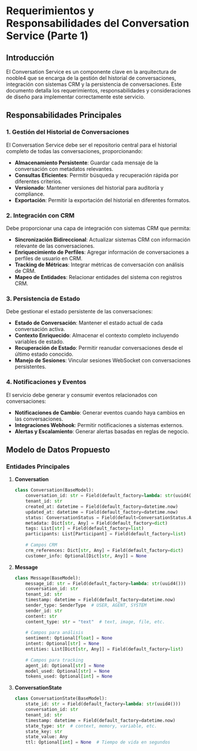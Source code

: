 # Requerimientos y Responsabilidades del Conversation Service (Parte 1)

## Introducción

El Conversation Service es un componente clave en la arquitectura de nooble4 que se encarga de la gestión del historial de conversaciones, integración con sistemas CRM y la persistencia de conversaciones. Este documento detalla los requerimientos, responsabilidades y consideraciones de diseño para implementar correctamente este servicio.

## Responsabilidades Principales

### 1. Gestión del Historial de Conversaciones

El Conversation Service debe ser el repositorio central para el historial completo de todas las conversaciones, proporcionando:

- **Almacenamiento Persistente**: Guardar cada mensaje de la conversación con metadatos relevantes.
- **Consultas Eficientes**: Permitir búsqueda y recuperación rápida por diferentes criterios.
- **Versionado**: Mantener versiones del historial para auditoría y compliance.
- **Exportación**: Permitir la exportación del historial en diferentes formatos.

### 2. Integración con CRM

Debe proporcionar una capa de integración con sistemas CRM que permita:

- **Sincronización Bidireccional**: Actualizar sistemas CRM con información relevante de las conversaciones.
- **Enriquecimiento de Perfiles**: Agregar información de conversaciones a perfiles de usuario en CRM.
- **Tracking de Métricas**: Integrar métricas de conversación con análisis de CRM.
- **Mapeo de Entidades**: Relacionar entidades del sistema con registros CRM.

### 3. Persistencia de Estado

Debe gestionar el estado persistente de las conversaciones:

- **Estado de Conversación**: Mantener el estado actual de cada conversación activa.
- **Contexto Enriquecido**: Almacenar el contexto completo incluyendo variables de estado.
- **Recuperación de Estado**: Permitir reanudar conversaciones desde el último estado conocido.
- **Manejo de Sesiones**: Vincular sesiones WebSocket con conversaciones persistentes.

### 4. Notificaciones y Eventos

El servicio debe generar y consumir eventos relacionados con conversaciones:

- **Notificaciones de Cambio**: Generar eventos cuando haya cambios en las conversaciones.
- **Integraciones Webhook**: Permitir notificaciones a sistemas externos.
- **Alertas y Escalamiento**: Generar alertas basadas en reglas de negocio.

## Modelo de Datos Propuesto

### Entidades Principales

1. **Conversation**
   ```python
   class Conversation(BaseModel):
       conversation_id: str = Field(default_factory=lambda: str(uuid4()))
       tenant_id: str
       created_at: datetime = Field(default_factory=datetime.now)
       updated_at: datetime = Field(default_factory=datetime.now)
       status: ConversationStatus = Field(default=ConversationStatus.ACTIVE)
       metadata: Dict[str, Any] = Field(default_factory=dict)
       tags: List[str] = Field(default_factory=list)
       participants: List[Participant] = Field(default_factory=list)
       
       # Campos CRM
       crm_references: Dict[str, Any] = Field(default_factory=dict)
       customer_info: Optional[Dict[str, Any]] = None
   ```

2. **Message**
   ```python
   class Message(BaseModel):
       message_id: str = Field(default_factory=lambda: str(uuid4()))
       conversation_id: str
       tenant_id: str
       timestamp: datetime = Field(default_factory=datetime.now)
       sender_type: SenderType  # USER, AGENT, SYSTEM
       sender_id: str
       content: str
       content_type: str = "text"  # text, image, file, etc.
       
       # Campos para análisis
       sentiment: Optional[float] = None
       intent: Optional[str] = None
       entities: List[Dict[str, Any]] = Field(default_factory=list)
       
       # Campos para tracking
       agent_id: Optional[str] = None
       model_used: Optional[str] = None
       tokens_used: Optional[int] = None
   ```

3. **ConversationState**
   ```python
   class ConversationState(BaseModel):
       state_id: str = Field(default_factory=lambda: str(uuid4()))
       conversation_id: str
       tenant_id: str
       timestamp: datetime = Field(default_factory=datetime.now)
       state_type: str  # context, memory, variable, etc.
       state_key: str
       state_value: Any
       ttl: Optional[int] = None  # Tiempo de vida en segundos
   ```
